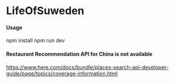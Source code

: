 # LifeOfSuweden

#### Usage
npm install
npm run dev

#### Restaurant Recommendation API for China is not available
https://www.here.com/docs/bundle/places-search-api-developer-guide/page/topics/coverage-information.html

